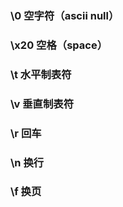 ### \0   空字符（ascii null）
### \x20 空格（space）
### \t  水平制表符
### \v  垂直制表符
### \r  回车
### \n  换行
### \f  换页